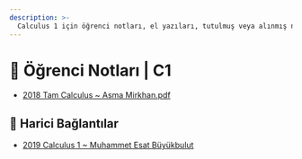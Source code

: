 ```yaml
---
description: >-
  Calculus 1 için öğrenci notları, el yazıları, tutulmuş veya alınmış notlar
---
```


# 📕 Öğrenci Notları \| C1

<!--YPackage.YGitbookIntegration-tarafından-otomatik-oluşturulmuştur-->

- [2018 Tam Calculus ~ Asma Mirkhan.pdf](2018%20Tam%20Calculus%20~%20Asma%20Mirkhan.pdf)

<!--YPackage.YGitbookIntegration-tarafından-otomatik-oluşturulmuştur-->

## 🔗 Harici Bağlantılar

- [2019 Calculus 1 ~ Muhammet Esat Büyükbulut](http://muhammetesatbuyukbulut.com/category/dersler/calc-1/)
